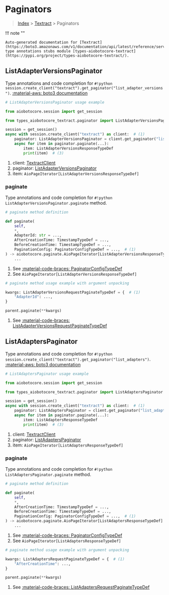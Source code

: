 # Paginators

> [Index](../README.md) > [Textract](./README.md) > Paginators

!!! note ""

    Auto-generated documentation for [Textract](https://boto3.amazonaws.com/v1/documentation/api/latest/reference/services/textract.html#textract)
    type annotations stubs module [types-aiobotocore-textract](https://pypi.org/project/types-aiobotocore-textract/).

## ListAdapterVersionsPaginator

Type annotations and code completion for `#!python session.create_client("textract").get_paginator("list_adapter_versions")`.
[:material-aws: boto3 documentation](https://boto3.amazonaws.com/v1/documentation/api/latest/reference/services/textract/paginator/ListAdapterVersions.html#Textract.Paginator.ListAdapterVersions)

```python
# ListAdapterVersionsPaginator usage example

from aiobotocore.session import get_session

from types_aiobotocore_textract.paginator import ListAdapterVersionsPaginator

session = get_session()
async with session.create_client("textract") as client:  # (1)
    paginator: ListAdapterVersionsPaginator = client.get_paginator("list_adapter_versions")  # (2)
    async for item in paginator.paginate(...):
        item: ListAdapterVersionsResponseTypeDef
        print(item)  # (3)
```

1. client: [TextractClient](./client.md)
2. paginator: [ListAdapterVersionsPaginator](./paginators.md#listadapterversionspaginator)
3. item: `AioPageIterator[ListAdapterVersionsResponseTypeDef]`


### paginate

Type annotations and code completion for `#!python ListAdapterVersionsPaginator.paginate` method.

```python
# paginate method definition

def paginate(
    self,
    *,
    AdapterId: str = ...,
    AfterCreationTime: TimestampTypeDef = ...,
    BeforeCreationTime: TimestampTypeDef = ...,
    PaginationConfig: PaginatorConfigTypeDef = ...,  # (1)
) -> aiobotocore.paginate.AioPageIterator[ListAdapterVersionsResponseTypeDef]:  # (2)
    ...
```

1. See [:material-code-braces: PaginatorConfigTypeDef](./type_defs.md#paginatorconfigtypedef)
2. See `AioPageIterator[ListAdapterVersionsResponseTypeDef]`


```python
# paginate method usage example with argument unpacking

kwargs: ListAdapterVersionsRequestPaginateTypeDef = {  # (1)
    "AdapterId": ...,
}

parent.paginate(**kwargs)
```

1. See [:material-code-braces: ListAdapterVersionsRequestPaginateTypeDef](./type_defs.md#listadapterversionsrequestpaginatetypedef)
## ListAdaptersPaginator

Type annotations and code completion for `#!python session.create_client("textract").get_paginator("list_adapters")`.
[:material-aws: boto3 documentation](https://boto3.amazonaws.com/v1/documentation/api/latest/reference/services/textract/paginator/ListAdapters.html#Textract.Paginator.ListAdapters)

```python
# ListAdaptersPaginator usage example

from aiobotocore.session import get_session

from types_aiobotocore_textract.paginator import ListAdaptersPaginator

session = get_session()
async with session.create_client("textract") as client:  # (1)
    paginator: ListAdaptersPaginator = client.get_paginator("list_adapters")  # (2)
    async for item in paginator.paginate(...):
        item: ListAdaptersResponseTypeDef
        print(item)  # (3)
```

1. client: [TextractClient](./client.md)
2. paginator: [ListAdaptersPaginator](./paginators.md#listadapterspaginator)
3. item: `AioPageIterator[ListAdaptersResponseTypeDef]`


### paginate

Type annotations and code completion for `#!python ListAdaptersPaginator.paginate` method.

```python
# paginate method definition

def paginate(
    self,
    *,
    AfterCreationTime: TimestampTypeDef = ...,
    BeforeCreationTime: TimestampTypeDef = ...,
    PaginationConfig: PaginatorConfigTypeDef = ...,  # (1)
) -> aiobotocore.paginate.AioPageIterator[ListAdaptersResponseTypeDef]:  # (2)
    ...
```

1. See [:material-code-braces: PaginatorConfigTypeDef](./type_defs.md#paginatorconfigtypedef)
2. See `AioPageIterator[ListAdaptersResponseTypeDef]`


```python
# paginate method usage example with argument unpacking

kwargs: ListAdaptersRequestPaginateTypeDef = {  # (1)
    "AfterCreationTime": ...,
}

parent.paginate(**kwargs)
```

1. See [:material-code-braces: ListAdaptersRequestPaginateTypeDef](./type_defs.md#listadaptersrequestpaginatetypedef)
